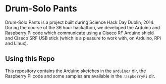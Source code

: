 Drum-Solo Pants
===============

Drum-Solo Pants is a project built during Science Hack Day Dublin, 2014. During 
the course of the 36 hour hackathon, we developed the Arduino and Raspberry Pi 
code which communicate using a Ciseco RF Arduino shield and Ciseco SRF USB 
stick (which is a pleasure to work with, on Arduino, RPi and Linux).

Using this Repo
---------------
This repository contains the Arduino sketches in the `arduino/` dir, the 
Raspberry Pi code and some samples are available in the `raspberryPi` dir.


